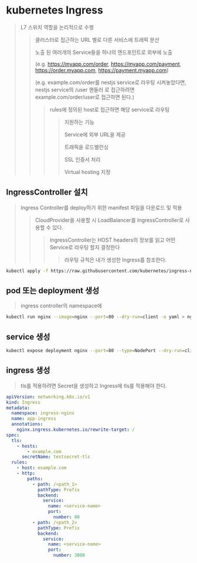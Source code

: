 # kubernetes Ingress

> L7 스위치 역할을 논리적으로 수행
>
> > 클러스터로 접근하는 URL 별로 다른 서비스에 트래픽 분산
> >
> > 노출 된 여러개의 Service들을 하나의 엔드포인트로 외부에 노출
> >
> > (e.g. https://myapp.com/order, https://myapp.com/payment, https://order.myapp.com, https://payment.myapp.com)
> >
> > (e.g. example.com/order를 nestjs service로 라우팅 시켜놓았다면, nestjs service의 /user 핸들러 로 접근하려면 example.com/order/user로 접근하면 된다.)
> >
> > > rules에 정의된 host로 접근하면 해당 service로 라우팅
> > >
> > > > 지원하는 기능
> > > >
> > > > Service에 외부 URL을 제공
> > > >
> > > > 트래픽을 로드밸런싱
> > > >
> > > > SSL 인증서 처리
> > > >
> > > > Virtual hosting 지정

## IngressController 설치

> Ingress Controller를 deploy하기 위한 manifest 파일을 다운로드 및 적용
>
> > CloudProvider을 사용할 시 LoadBalancer를 IngressController로 사용할 수 있다.
> >
> > > IngressController는 HOST headers의 정보를 읽고 어떤 Service로 라우팅 할지 결정한다
> > >
> > > > 라우팅 규칙은 내가 생성한 Ingress를 참조한다.

```sh
kubectl apply -f https://raw.githubusercontent.com/kubernetes/ingress-nginx/controller-v0.44.0/deploy/static/provider/cloud/deploy.yaml
```

## pod 또는 deployment 생성

> ingress controller의 namespace에

```sh
kubectl run nginx --image=nginx --port=80 --dry-run=client -o yaml > nginx.yaml
```

## service 생성

```sh
kubectl expose deployment nginx --port=80 --type=NodePort --dry-run=client -o yaml > nginx-svc.yaml
```

## ingress 생성

> tls를 적용하려면 Secret을 생성하고 Ingress에 tls를 적용해야 한다.

```yml
apiVersion: networking.k8s.io/v1
kind: Ingress
metadata:
  namespace: ingress-nginx
  name: app-ingress
  annotations:
    nginx.ingress.kubernetes.io/rewrite-target: /
spec:
  tls:
    - hosts:
        - example.com
      secretName: testsecret-tls
  rules:
    - host: example.com
    - http:
        paths:
          - path: /<path_1>
            pathType: Prefix
            backend:
              service:
                name: <service-name>
                port:
                  number: 80
          - path: /<path_2>
            pathType: Prefix
            backend:
              service:
                name: <service-name>
                port:
                  number: 3000
```
